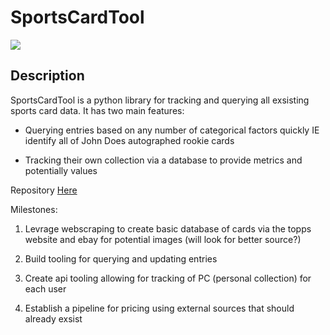 
# SportsCardTool

[![](https://img.shields.io/badge/project-link-green)](https://github.com/TravisGibbs/SportsCardTool)

## Description

SportsCardTool is a python library for tracking and querying all exsisting sports card data. It has two main features:

 - Querying entries based on any number of categorical factors quickly IE identify all of John Does autographed rookie cards

 - Tracking their own collection via a database to provide metrics and potentially values

 Repository [Here](https://github.com/TravisGibbs/SportsCardTool)


Milestones:

1. Levrage webscraping to create basic database of cards via the topps website and ebay for potential images (will look for better source?)

2. Build tooling for querying and updating entries

3. Create api tooling allowing for tracking of PC (personal collection) for each user

4. Establish a pipeline for pricing using external sources that should already exsist